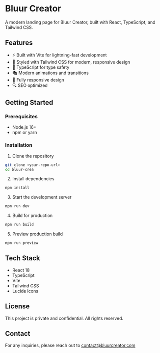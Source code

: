 # Bluur Creator

A modern landing page for Bluur Creator, built with React, TypeScript, and Tailwind CSS.

## Features

- ⚡️ Built with Vite for lightning-fast development
- 🎨 Styled with Tailwind CSS for modern, responsive design
- 💪 TypeScript for type safety
- 🎭 Modern animations and transitions
- 📱 Fully responsive design
- 🔍 SEO optimized

## Getting Started

### Prerequisites

- Node.js 16+ 
- npm or yarn

### Installation

1. Clone the repository
```bash
git clone <your-repo-url>
cd bluur-crea
```

2. Install dependencies
```bash
npm install
```

3. Start the development server
```bash
npm run dev
```

4. Build for production
```bash
npm run build
```

5. Preview production build
```bash
npm run preview
```

## Tech Stack

- React 18
- TypeScript
- Vite
- Tailwind CSS
- Lucide Icons

## License

This project is private and confidential. All rights reserved.

## Contact

For any inquiries, please reach out to contact@bluurcreator.com 